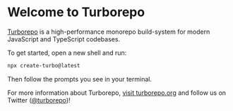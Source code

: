 # Welcome to Turborepo

[Turborepo](https://turborepo.org) is a high-performance monorepo build-system for modern JavaScript and TypeScript codebases.

To get started, open a new shell and run:

```sh
npx create-turbo@latest
```

Then follow the prompts you see in your terminal.

For more information about Turborepo, [visit turborepo.org](https://turborepo.org) and follow us on Twitter ([@turborepo](https://twitter.com/turborepo))!

